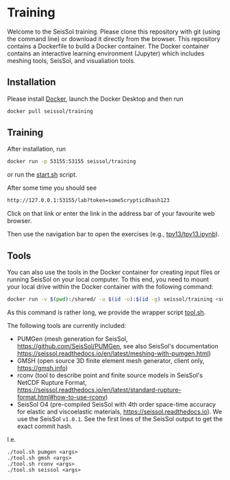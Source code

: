 # Training

Welcome to the SeisSol training. Please clone this repository with git (using the command line) or download it directly from the browser.
This repository contains a Dockerfile to build a Docker container.
The Docker container contains an interactive learning environment (Jupyter) which includes meshing tools, SeisSol, and visualiation tools.

## Installation

Please install [Docker](https://docs.docker.com/engine/install/), launch the Docker Desktop and then run
```bash
docker pull seissol/training
```

## Training

After installation, run
```bash
docker run -p 53155:53155 seissol/training
```
or run the [start.sh](start.sh) script.

After some time you should see
```bash
http://127.0.0.1:53155/lab?token=some5cryptic8hash123
```
Click on that link or enter the link in the address bar of your favourite web browser.

Then use the navigation bar to open the exercises (e.g., [tpv13/tpv13.ipynb](tpv13/tpv13.ipynb)).

## Tools

You can also use the tools in the Docker container for creating input files or running SeisSol on your local computer.
To this end, you need to mount your local drive within the Docker container with the following command:
```bash
docker run -v $(pwd):/shared/ -u $(id -u):$(id -g) seissol/training <some command>
```
As this command is rather long, we provide the wrapper script [tool.sh](tool.sh).

The following tools are currently included:
- PUMGen (mesh generation for SeisSol, https://github.com/SeisSol/PUMGen, see also SeisSol's documentation https://seissol.readthedocs.io/en/latest/meshing-with-pumgen.html)
- GMSH (open source 3D finite element mesh generator, client only, https://gmsh.info)
- rconv (tool to describe point and finite source models in SeisSol's NetCDF Rupture Format, https://seissol.readthedocs.io/en/latest/standard-rupture-format.html#how-to-use-rconv)
- SeisSol O4 (pre-compiled SeisSol with 4th order space-time accuracy for elastic and viscoelastic materials, https://seissol.readthedocs.io). We use the SeisSol `v1.0.1`. See the first lines of the SeisSol output to get the exact commit hash.


I.e.
```
./tool.sh pumgen <args>
./tool.sh gmsh <args>
./tool.sh rconv <args>
./tool.sh seissol <args>
```
